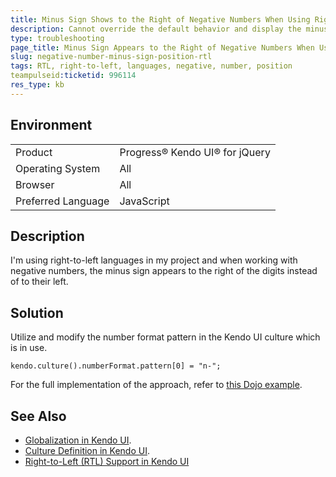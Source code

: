 ```yaml
---
title: Minus Sign Shows to the Right of Negative Numbers When Using Right-to-Left (RTL) Languages
description: Cannot override the default behavior and display the minus sign of negative numbers to the left, instead of to the right, when using Right-to-Left (RTL) languages.
type: troubleshooting
page_title: Minus Sign Appears to the Right of Negative Numbers When Using Right-to-Left (RTL) Languages 
slug: negative-number-minus-sign-position-rtl
tags: RTL, right-to-left, languages, negative, number, position
teampulseid:ticketid: 996114
res_type: kb
---
```


## Environment

<table>
 <tr>
  <td>Product</td>
  <td>Progress® Kendo UI® for jQuery</td>
 </tr>
 <tr>
  <td>Operating System</td>
  <td>All</td>
 </tr>
 <tr>
  <td>Browser</td>
  <td>All</td>
 </tr>
 <tr>
  <td>Preferred Language</td>
  <td>JavaScript</td>
 </tr>
</table>


## Description

I'm using right-to-left languages in my project and when working with negative numbers, the minus sign appears to the right of the digits instead of to their left.

## Solution

Utilize and modify the number format pattern in the Kendo UI culture which is in use.

```dojo
kendo.culture().numberFormat.pattern[0] = "n-";
```

For the full implementation of the approach, refer to [this Dojo example](https://dojo.telerik.com/EcIgE).

## See Also

* [Globalization in Kendo UI](https://docs.telerik.com/kendo-ui/framework/globalization/overview).
* [Culture Definition in Kendo UI](https://docs.telerik.com/kendo-ui/framework/globalization/definecultureinfo).
* [Right-to-Left (RTL) Support in Kendo UI](https://docs.telerik.com/kendo-ui/globalization/supporting-rtl-languages)
